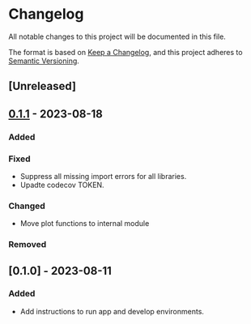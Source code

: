 # Changelog

All notable changes to this project will be documented in this file.

The format is based on [Keep a Changelog](https://keepachangelog.com/en/1.0.0/),
and this project adheres to [Semantic Versioning](https://semver.org/spec/v2.0.0.html).

## [Unreleased]

## [0.1.1] - 2023-08-18

### Added

### Fixed

- Suppress all missing import errors for all libraries.
- Upadte codecov TOKEN.

### Changed

- Move plot functions to internal module

### Removed

## [0.1.0] - 2023-08-11

### Added

- Add instructions to run app and develop environments.

[0.1.1]: https://github.com/niesfutbol/streamlit_nies/compare/v0.1.0...v0.1.1